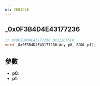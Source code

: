 ```yaml
---
ns: VEHICLE
---
```

## _0x0F3B4D4E43177236

```c
// 0x0F3B4D4E43177236 0x113DF5FD
void _0x0F3B4D4E43177236(Any p0, BOOL p1);
```


## 參數
* **p0**: 
* **p1**: 

